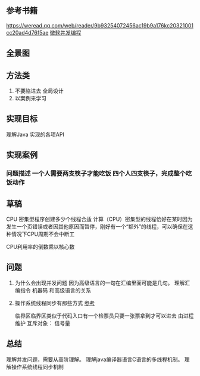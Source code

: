 ## 参考书籍
https://weread.qq.com/web/reader/9b93254072456ac19b9a176kc20321001cc20ad4d76f5ae
[微软并发编程](https://docs.microsoft.com/zh-cn/windows/win32/api/synchapi/nf-synchapi-createmutexa)
## 全景图



## 方法类
1. 不要陷进去 全局设计
2. 以案例来学习
## 实现目标
理解Java 实现的各项API



## 实现案例
### 问题描述 一个人需要两支筷子才能吃饭 四个人四支筷子，完成整个吃饭动作
 

## 草稿
 CPU 密集型程序创建多少个线程合适
 计算（CPU）密集型的线程恰好在某时因为发⽣⼀个⻚错误或者因其他原因⽽暂停，刚好有⼀个“额外”的线程，可以确保在这种情况下CPU周期不会中断⼯
 
 CPU利用率的倒数乘以核心数

## 问题
1. 为什么会出现并发问题 因为高级语言的一句在汇编里面可能是几句。
    理解汇编指令  机器码  和高级语言的关系
2. 操作系统线程同步有那些方式 [参考](https://blog.csdn.net/hzw9806/article/details/89522934)

    临界区临界区类似于代码入口有一个检票员只要一张票拿到才可以进去 由进程维护
    互斥对象：
    信号量

## 总结
理解并发问题，需要从高阶理解。
理解java编译器语言C语言的多线程机制。
理解操作系统线程同步机制

